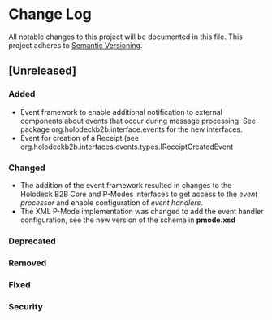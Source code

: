 # Change Log
All notable changes to this project will be documented in this file.
This project adheres to [Semantic Versioning](http://semver.org/).

## [Unreleased]
### Added
* Event framework to enable additional notification to external components about events that occur during message 
    processing. See package org.holodeckb2b.interface.events for the new interfaces. 
* Event for creation of a Receipt (see org.holodeckb2b.interfaces.events.types.IReceiptCreatedEvent

### Changed
* The addition of the event framework resulted in changes to the Holodeck B2B Core and P-Modes interfaces to get access 
    to the _event processor_ and enable configuration of _event handlers_.
* The XML P-Mode implementation was changed to add the event handler configuration, see the new version of the schema in 
    **pmode.xsd**

### Deprecated 

### Removed 

### Fixed 

### Security
